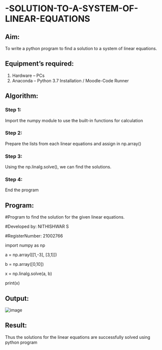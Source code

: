 # -SOLUTION-TO-A-SYSTEM-OF-LINEAR-EQUATIONS
## Aim:
To write a python program to find a solution to a system of linear equations.
## Equipment’s required:
1. 	Hardware – PCs
2. 	Anaconda – Python 3.7 Installation / Moodle-Code Runner
## Algorithm:
### Step 1: 
Import the numpy module to use the built-in functions for calculation
### Step 2: 
Prepare the lists from each linear equations and assign in np.array()
### Step 3: 
Using the np.linalg.solve(), we can find the solutions.
### Step 4: 
End the program
## Program:

#Program to find the solution for the given linear equations.

#Developed by: NITHISHWAR S

#RegisterNumber: 21002766

import numpy as np

a = np.array([[1,-3], [3,1]])

b = np.array([0,10])

x = np.linalg.solve(a, b)

print(x)

## Output:
![image](https://user-images.githubusercontent.com/94164665/144363570-d5e62150-fd16-44a3-8ea5-9cf36d6f2b05.png)


## Result: 
Thus the solutions for the linear equations are successfully solved using python program

